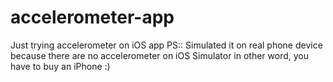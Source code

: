 # accelerometer-app
Just trying accelerometer on iOS app
PS:: Simulated it on real phone device because there are no accelerometer on iOS Simulator
in other word, you have to buy an iPhone :)
